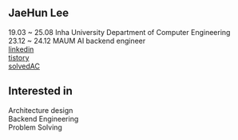 ## JaeHun Lee 
19.03 ~ 25.08 Inha University Department of Computer Engineering<br>
23.12 ~ 24.12 MAUM AI backend engineer<br>
[linkedin](https://www.linkedin.com/in/%EC%9E%AC%ED%9B%88-%EC%9D%B4-9371622b2/)   
[tistory](https://dkanrjtehahffk.tistory.com/)   
[solvedAC](https://solved.ac/profile/qwww7778)   


## Interested in
Architecture design<br>
Backend Engineering<br>
Problem Solving 
